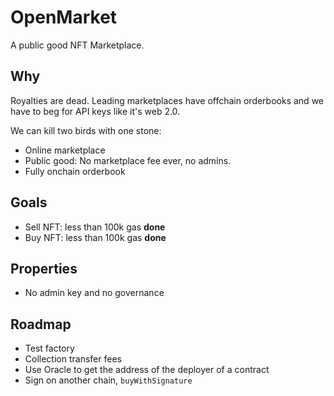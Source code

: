 # OpenMarket

A public good NFT Marketplace.

## Why

Royalties are dead. Leading marketplaces have offchain orderbooks and we have to
beg for API keys like it's web 2.0.

We can kill two birds with one stone:

- Online marketplace
- Public good: No marketplace fee ever, no admins.
- Fully onchain orderbook

## Goals

- Sell NFT: less than 100k gas **done**
- Buy NFT: less than 100k gas **done**

## Properties

- No admin key and no governance

## Roadmap

- Test factory
- Collection transfer fees
- Use Oracle to get the address of the deployer of a contract
- Sign on another chain, `buyWithSignature`
